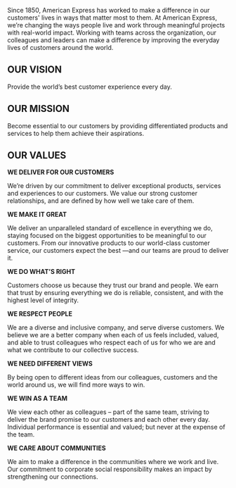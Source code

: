 
Since 1850, American Express has worked to make a difference in our customers' lives in ways that matter most to them. At American Express, we’re changing the ways people live and work through meaningful projects with real-world impact. Working with teams across the organization, our colleagues and leaders can make a difference by improving the everyday lives of customers around the world.



## OUR VISION    
Provide the world’s best customer experience every day.

## OUR MISSION   
Become essential to our customers by providing differentiated products and services to help them achieve their aspirations.
  
  
## OUR VALUES   

**WE DELIVER FOR OUR CUSTOMERS**   

We’re driven by our commitment to deliver exceptional products, services and experiences to our customers. We value our strong customer relationships, and are defined by how well we take care of them.

**WE MAKE IT GREAT**   

We deliver an unparalleled standard of excellence in everything we do, staying focused on the biggest opportunities to be meaningful to our customers. From our innovative products to our world-class customer service, our customers expect the best —and our teams are proud to deliver it.

**WE DO WHAT’S RIGHT**   

Customers choose us because they trust our brand and people. We earn that trust by ensuring everything we do is reliable, consistent, and with the highest level of integrity.

**WE RESPECT PEOPLE**

We are a diverse and inclusive company, and serve diverse customers. We believe we are a better company when each of us feels included, valued, and able to trust colleagues who respect each of us for who we are and what we contribute to our collective success.

**WE NEED DIFFERENT VIEWS**   

By being open to different ideas from our colleagues, customers and the world around us, we will find more ways to win.

**WE WIN AS A TEAM**   

We view each other as colleagues – part of the same team, striving to deliver the brand promise to our customers and each other every day. Individual performance is essential and valued; but never at the expense of the team.

**WE CARE ABOUT COMMUNITIES**   

We aim to make a difference in the communities where we work and live. Our commitment to corporate social responsibility makes an impact by strengthening our connections.
